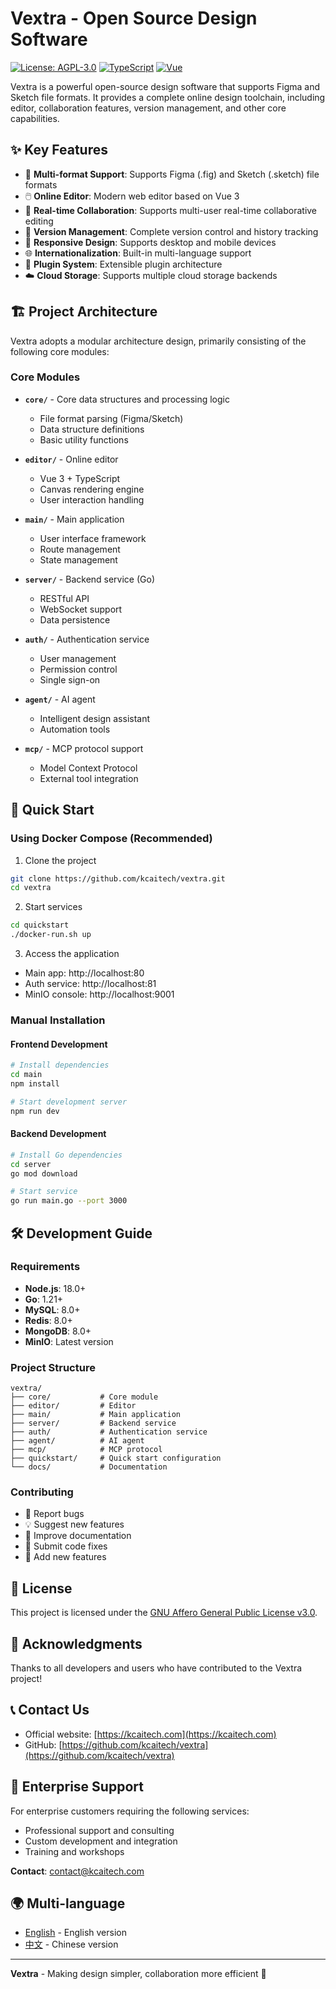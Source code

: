# Vextra - Open Source Design Software

[![License: AGPL-3.0](https://img.shields.io/badge/License-AGPL%203.0-green.svg)](https://opensource.org/licenses/AGPL-3.0)
[![TypeScript](https://img.shields.io/badge/TypeScript-5.8+-blue.svg)](https://www.typescriptlang.org/)
[![Vue](https://img.shields.io/badge/Vue-3.2+-green.svg)](https://vuejs.org/)

Vextra is a powerful open-source design software that supports Figma and Sketch file formats. It provides a complete online design toolchain, including editor, collaboration features, version management, and other core capabilities.

## ✨ Key Features

- 🎨 **Multi-format Support**: Supports Figma (.fig) and Sketch (.sketch) file formats
- 🖱️ **Online Editor**: Modern web editor based on Vue 3
- 👥 **Real-time Collaboration**: Supports multi-user real-time collaborative editing
- 🔄 **Version Management**: Complete version control and history tracking
- 📱 **Responsive Design**: Supports desktop and mobile devices
- 🌐 **Internationalization**: Built-in multi-language support
- 🔌 **Plugin System**: Extensible plugin architecture
- ☁️ **Cloud Storage**: Supports multiple cloud storage backends

## 🏗️ Project Architecture

Vextra adopts a modular architecture design, primarily consisting of the following core modules:

### Core Modules

- **`core/`** - Core data structures and processing logic
  - File format parsing (Figma/Sketch)
  - Data structure definitions
  - Basic utility functions

- **`editor/`** - Online editor
  - Vue 3 + TypeScript
  - Canvas rendering engine
  - User interaction handling

- **`main/`** - Main application
  - User interface framework
  - Route management
  - State management

- **`server/`** - Backend service (Go)
  - RESTful API
  - WebSocket support
  - Data persistence

- **`auth/`** - Authentication service
  - User management
  - Permission control
  - Single sign-on

- **`agent/`** - AI agent
  - Intelligent design assistant
  - Automation tools

- **`mcp/`** - MCP protocol support
  - Model Context Protocol
  - External tool integration

## 🚀 Quick Start

### Using Docker Compose (Recommended)

1. Clone the project
```bash
git clone https://github.com/kcaitech/vextra.git
cd vextra
```

2. Start services
```bash
cd quickstart
./docker-run.sh up
```

3. Access the application
- Main app: http://localhost:80
- Auth service: http://localhost:81
- MinIO console: http://localhost:9001

### Manual Installation

#### Frontend Development

```bash
# Install dependencies
cd main
npm install

# Start development server
npm run dev
```

#### Backend Development

```bash
# Install Go dependencies
cd server
go mod download

# Start service
go run main.go --port 3000
```

## 🛠️ Development Guide

### Requirements

- **Node.js**: 18.0+
- **Go**: 1.21+
- **MySQL**: 8.0+
- **Redis**: 8.0+
- **MongoDB**: 8.0+
- **MinIO**: Latest version

### Project Structure

```
vextra/
├── core/           # Core module
├── editor/         # Editor
├── main/           # Main application
├── server/         # Backend service
├── auth/           # Authentication service
├── agent/          # AI agent
├── mcp/            # MCP protocol
├── quickstart/     # Quick start configuration
└── docs/           # Documentation
```

### Contributing

- 🐛 Report bugs
- 💡 Suggest new features
- 📝 Improve documentation
- 🔧 Submit code fixes
- 🌟 Add new features

## 📄 License

This project is licensed under the [GNU Affero General Public License v3.0](LICENSE.txt).

## 🙏 Acknowledgments

Thanks to all developers and users who have contributed to the Vextra project!

## 📞 Contact Us

- Official website: [https://kcaitech.com](https://kcaitech.com)
- GitHub: [https://github.com/kcaitech/vextra](https://github.com/kcaitech/vextra)

## 🏢 Enterprise Support

For enterprise customers requiring the following services:
- Professional support and consulting
- Custom development and integration
- Training and workshops

**Contact**: [contact@kcaitech.com](mailto:contact@kcaitech.com)

## 🌍 Multi-language

- [English](./README.md) - English version
- [中文](./README-zh.md) - Chinese version

---

**Vextra** - Making design simpler, collaboration more efficient 🚀


